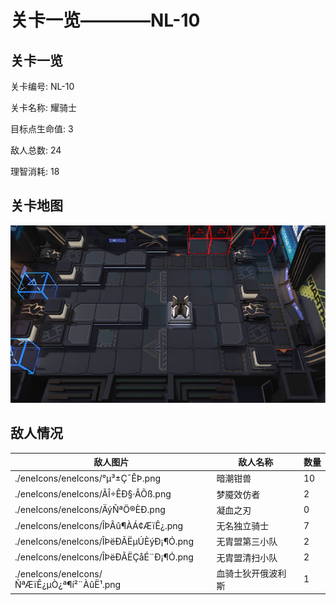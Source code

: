 # 关卡一览————NL-10


## 关卡一览

关卡编号: NL-10

关卡名称: 耀骑士

目标点生命值: 3

敌人总数: 24

理智消耗: 18


## 关卡地图
![NL-10](./oprMap/NL-10.png)

## 敌人情况

| 敌人图片 | 敌人名称 | 数量  |
|---------|-----|-----|
| ./eneIcons/eneIcons/°µ³±Ç¯ÊÞ.png| 暗潮钳兽  |   10  |
| ./eneIcons/eneIcons/ÃÎ÷ÊÐ§·ÂÕß.png| 梦魇效仿者  |   2  |
| ./eneIcons/eneIcons/ÄýÑªÖ®ÈÐ.png| 凝血之刃  |   0  |
| ./eneIcons/eneIcons/ÎÞÃû¶ÀÁ¢ÆïÊ¿.png| 无名独立骑士  |   7  |
| ./eneIcons/eneIcons/ÎÞëÐÃËµÚÈýÐ¡¶Ó.png| 无胄盟第三小队  |   2  |
| ./eneIcons/eneIcons/ÎÞëÐÃËÇåÉ¨Ð¡¶Ó.png| 无胄盟清扫小队  |   2  |
| ./eneIcons/eneIcons/ÑªÆïÊ¿µÒ¿ª¶í²¨ÀûË¹.png| 血骑士狄开俄波利斯  |   1  |
